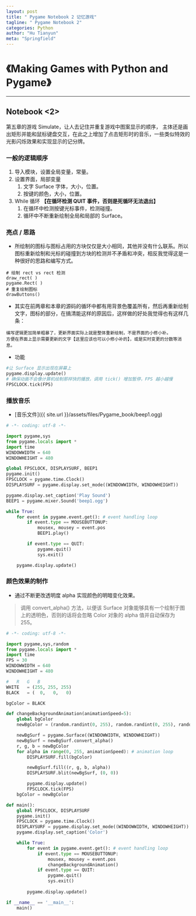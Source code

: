 ```yaml
---
layout: post
title: " Pygame Notebook 2 记忆游戏"
tagline: " Pygame Notebook 2"
categories: Python
author: "Hu Tianyun"
meta: "Springfield"
---
```


# 《Making Games with Python and Pygame》

*********************************************

## Notebook <2>
第五章的游戏 Simulate，让人去记住并重复游戏中图案显示的顺序， 主体还是画出矩形并能和鼠标键盘交互，在此之上增加了点击矩形时的音乐，一些类似特效的光影闪烁效果和实现显示的记分牌。

### 一般的逻辑顺序

1. 导入模块，设置全局变量，常量。
2. 设置界面，局部变量
	1. 文字 Surface 字体，大小，位置。
	2. 按键的颜色，大小，位置。
3. While 循环 **【在循环检测 QUIT 事件，否则是死循环无法退出】**
	1. 在循环中检测按键光标事件，检测碰撞。
	2. 循环中不断重新绘制全局和局部的 Surface。
	
### 亮点 / 思路
 * 所绘制的图标与图标占用的方块仅仅是大小相同，其他并没有什么联系。所以图标重新绘制和光标的碰撞到方块的检测并不矛盾和冲突，相反我觉得这是一种很好的思路和编写方式。
```
# 绘制 rect vs rect 检测
draw_rect( )
pygame.Rect( )
# 重复绘制图标
drawButtons()
```

 * 其实在前两章和本章的源码的循环中都有用背景色覆盖所有，然后再重新绘制文字，图标的部分，在搞清能这样的原因后，这样做的好处我觉得也有这样几条：
```
编写逻辑更加简单粗暴了，更新界面实际上就是整体重新绘制，不是界面的小修小补。
方便在界面上显示需要更新的文字【这里应该也可以小修小补的】，或是实时变更的分数等消息。
```
 * 功能
```Python
#让 Surface 显示出现在屏幕上
pygame.display.update()
# 确保动画不会像计算机绘制那样快的播放，调用 tick() 增加暂停，FPS 越小越慢
FPSCLOCK.tick(FPS)
```

### 播放音乐
 *  [音乐文件]({{ site.url }}/assets/files/Pygame_book/beep1.ogg)  

```Python
# -*- coding: utf-8 -*-

import pygame,sys
from pygame.locals import *
import time
WINDOWWIDTH = 640
WINDOWHEIGHT = 480

global FPSCLOCK, DISPLAYSURF, BEEP1
pygame.init()
FPSCLOCK = pygame.time.Clock()
DISPLAYSURF = pygame.display.set_mode((WINDOWWIDTH, WINDOWHEIGHT))

pygame.display.set_caption('Play Sound')
BEEP1 = pygame.mixer.Sound('beep1.ogg')

while True:
	for event in pygame.event.get(): # event handling loop
		if event.type == MOUSEBUTTONUP:
			mousex, mousey = event.pos
			BEEP1.play()

		if event.type == QUIT:
			pygame.quit()
			sys.exit()

	pygame.display.update()
```
### 颜色效果的制作

 *  通过不断更改透明度 alpha 实现颜色的明暗变化效果。

> 调用 convert_alpha() 方法，以便该 Surface 对象能够具有一个绘制于图上的透明色，否则的话将会忽略 Color 对象的 alpha 值并自动保存为 255。

```Python
# -*- coding: utf-8 -*-

import pygame,sys,random
from pygame.locals import *
import time
FPS = 30
WINDOWWIDTH = 640
WINDOWHEIGHT = 480

#	R	G	B
WHITE	= (255, 255, 255)
BLACK	= (  0,   0,   0)

bgColor = BLACK

def changeBackgroundAnimation(animationSpeed=5):
	global bgColor
	newBgColor = (random.randint(0, 255), random.randint(0, 255), random.randint(0, 255))

	newBgSurf = pygame.Surface((WINDOWWIDTH, WINDOWHEIGHT))
	newBgSurf = newBgSurf.convert_alpha()
	r, g, b = newBgColor
	for alpha in range(0, 255, animationSpeed): # animation loop
		DISPLAYSURF.fill(bgColor)

		newBgSurf.fill((r, g, b, alpha))
		DISPLAYSURF.blit(newBgSurf, (0, 0))

		pygame.display.update()
		FPSCLOCK.tick(FPS)
	bgColor = newBgColor

def main():
	global FPSCLOCK, DISPLAYSURF
	pygame.init()
	FPSCLOCK = pygame.time.Clock()
	DISPLAYSURF = pygame.display.set_mode((WINDOWWIDTH, WINDOWHEIGHT))
	pygame.display.set_caption('Color')

	while True:
		for event in pygame.event.get(): # event handling loop
			if event.type == MOUSEBUTTONUP:
				mousex, mousey = event.pos
				changeBackgroundAnimation()
			if event.type == QUIT:
				pygame.quit()
				sys.exit()
				
		pygame.display.update()

if __name__ == '__main__':
	main()
```

